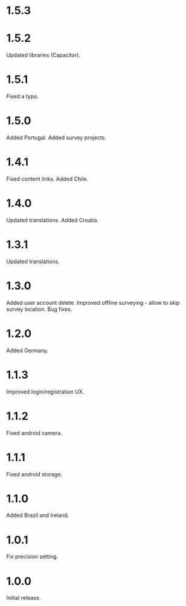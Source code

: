 # 1.5.3

# 1.5.2

Updated libraries (Capacitor).

# 1.5.1

Fixed a typo.

# 1.5.0

Added Portugal.
Added survey projects.

# 1.4.1

Fixed content links.
Added Chile.

# 1.4.0

Updated translations.
Added Croatia.

# 1.3.1

Updated translations.

# 1.3.0

Added user account delete.
Improved offline surveying - allow to skip survey location.
Bug fixes.

# 1.2.0

Added Germany.

# 1.1.3

Improved login/registration UX.

# 1.1.2

Fixed android camera.

# 1.1.1

Fixed android storage.

# 1.1.0

Added Brazil and Ireland.

# 1.0.1

Fix precision setting.

# 1.0.0

Initial release.
